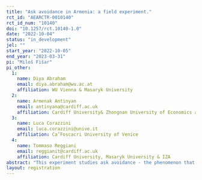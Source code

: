 ```yaml
---
title: "Ask avoidance in Armenia: a field experiment."
rct_id: "AEARCTR-0010140"
rct_id_num: "10140"
doi: "10.1257/rct.10140-1.0"
date: "2022-10-04"
status: "in_development"
jel: ""
start_year: "2022-10-05"
end_year: "2023-03-31"
pi: "Miloš Fišar"
pi_other:
  1:
    name: Diya Abraham
    email: diya.abraham@wu.ac.at
    affiliation: WU Vienna & Masaryk University
  2:
    name: Armenak Antinyan
    email: antinyana@cardiff.ac.uk
    affiliation: Cardiff University& Zhongnan University of Economics and Law
  3:
    name: Luca Corazzini
    email: luca.corazzini@unive.it
    affiliation: Ca’Foscacri University of Venice
  4:
    name: Tommaso Reggiani
    email: reggianit@cardiff.ac.uk
    affiliation: Cardiff University, Masaryk University & IZA
abstract: "This experiment studies ask avoidance - the phenomenon that individuals often avoid those who solicit donations - in Armenia. We cooperate with a local NGO/Foundation operating nationwide and exploit a unique framework. Our interventions are embedded in a fundraising campaign and implemented via text messages. "
layout: registration
---
```


